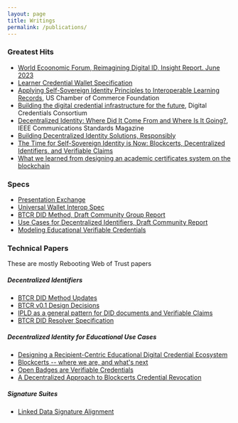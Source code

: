 ```yaml
---
layout: page
title: Writings
permalink: /publications/
---
```


<h3 style="text-align:left;">Greatest Hits</h3>

- [World Ecoonomic Forum, Reimagining Digital ID, Insight Report. June 2023](https://www3.weforum.org/docs/WEF_Reimagining_Digital_ID_2023.pdf)
- [Learner Credential Wallet Specification](https://digitalcredentials.mit.edu/docs/Learner-Credential-Wallet-Specification-May-2021.pdf)
- [Applying Self-Sovereign Identity Principles to Interoperable Learning Records](https://www.uschamberfoundation.org/sites/default/files/media-uploads/Applying%20SSI%20Principles%20to%20ILRs%20Report.pdf), US Chamber of Commerce Foundation
- [Building the digital credential infrastructure for the future](https://digitalcredentials.mit.edu/wp-content/uploads/2020/02/white-paper-building-digital-credential-infrastructure-future.pdf), Digital Credentials Consortium
- [Decentralized Identity: Where Did It Come From and Where Is It Going?](https://www.researchgate.net/publication/339835028_Decentralized_Identity_Where_Did_It_Come_From_and_Where_Is_It_Going), IEEE Communications Standards Magazine
- [Building Decentralized Identity Solutions, Responsibly](https://medium.com/@kimdhamilton/building-decentralized-identity-solutions-responsibly-5bae8a1750b7)
- [The Time for Self-Sovereign Identity is Now: Blockcerts, Decentralized Identifiers, and Verifiable Claims](https://medium.com/learning-machine-blog/the-time-for-self-sovereign-identity-is-now-222aab97041b)
- [What we learned from designing an academic certificates system on the blockchain](https://medium.com/mit-media-lab/what-we-learned-from-designing-an-academic-certificates-system-on-the-blockchain-34ba5874f196)

<h3 style="text-align:left;">Specs</h3>

- [Presentation Exchange](https://identity.foundation/presentation-exchange)
- [Universal Wallet Interop Spec](https://w3c-ccg.github.io)
- [BTCR DID Method, Draft Community Group Report](https://w3c-ccg.github.io/didm-btcr/)
- [Use Cases for Decentralized Identifiers, Draft Community Report](https://w3c-ccg.github.io/did-use-cases/)
- [Modeling Educational Verifiable Credentials](https://w3c-ccg.github.io/vc-ed-models/)

<h3 style="text-align:left;">Technical Papers</h3>

These are mostly Rebooting Web of Trust papers

<h5 style="text-align:left;">Decentralized Identifiers</h5>

- [BTCR DID Method Updates](https://medium.com/@kimdhamilton/btcr-did-method-updates-d0fd14386139)
- [BTCR v0.1 Design Decisions](https://github.com/WebOfTrustInfo/rwot7-toronto/blob/master/final-documents/btcr_0_1.pdf)
- [IPLD as a general pattern for DID documents and Verifiable Claims](https://github.com/WebOfTrustInfo/rwot7-toronto/blob/master/final-documents/ipld-did.pdf)
- [BTCR DID Resolver Specification](https://github.com/WebOfTrustInfo/rebooting-the-web-of-trust-spring2018/blob/master/final-documents/btcr-resolver.pdf)

<h5 style="text-align:left;">Decentralized Identity for Educational Use Cases</h5>

- [Designing a Recipient-Centric Educational Digital Credential Ecosystem](https://github.com/WebOfTrustInfo/rwot8-barcelona/blob/master/topics-and-advance-readings/educational-credentialing-ecosystem.md)
- [Blockcerts -- where we are, and what's next](https://github.com/WebOfTrustInfo/rwot7-toronto/blob/master/topics-and-advance-readings/blockcerts_roadmap.md)
- [Open Badges are Verifiable Credentials](https://github.com/WebOfTrustInfo/rebooting-the-web-of-trust-spring2018/blob/master/final-documents/open-badges-are-verifiable-credentials.pdf)
- [A Decentralized Approach to Blockcerts Credential Revocation](https://github.com/WebOfTrustInfo/rwot5-boston/blob/master/final-documents/blockcerts-revocation.pdf)

<h5 style="text-align:left;">Signature Suites</h5>

- [Linked Data Signature Alignment](https://github.com/WebOfTrustInfo/rwot4-paris/blob/master/final-documents/ld-signatures.pdf)

